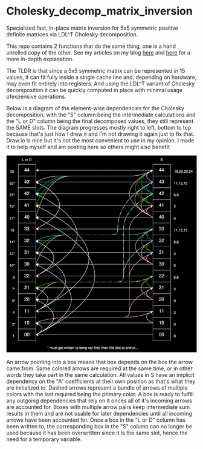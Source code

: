 # Cholesky_decomp_matrix_inversion
Specialized fast, in-place matrix inversion for 5x5 symmetric positive definite 
matrices via LDL^T Cholesky decomposition.

This repo contains 2 functions that do the same thing, one is a hand unrolled 
copy of the other. See my articles on my blog [here](https://silicon42.github.io/blog/inverting_matrices_in_place) and [here](https://silicon42.github.io/blog/inverting_matrices_in_place_addenda) for a more in-depth 
explanation.

The TLDR is that since a 5x5 symmetric matrix can be represented in 
15 values, it can fit fully inside a single cache line and, depending on hardware,
may even fit entirely into registers. And using the LDL^T variant of Cholesky 
decomposition it can be quickly computed in place with minimal usage ofexpensive 
operations.

Below is a diagram of the element-wise dependencies for the Cholesky decomposition,
with the "S" column being the intermediate calculations and the "L or D" column 
being the final decomposed values, they still represent the SAME slots. The 
diagram progresses mostly right to left, bottom to top because that's just how I 
drew it and I'm not drawing it again just to fix that. Draw.io is nice but it's 
not the most convenient to use in my opinion. I made it to help myself and am
posting here so others might also benefit

![cholesky decomposition dependency graph](./cholesky%20decomp%20dependency.svg)

An arrow pointing into a box means that box depends on the box the arrow came from. Same colored arrows are required at the same time, or in other words they take part in the same calculation. All values in S have an implicit dependency on the "A" coefficients at their own position as that's what they are initialized to. Dashed arrows represent a bundle of arrows of multiple colors with the last required being the primary color. A box is ready to fulfill any outgoing dependencies that rely on it onces all of it's incoming arrows are accounted for. Boxes with multiple arrow pairs keep intermediate sum results in them and are not usable for later dependencies until all incoming arrows have been accounted for. Once a box in the "L or D" column has been written to, the corresponding box in the "S" column can no longer be used because it has been overwritten since it is the same slot, hence the need for a temporary variable.